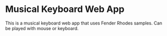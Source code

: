 # Musical Keyboard Web App

This is a musical keyboard web app that uses Fender Rhodes samples.  Can be played with mouse or keyboard.